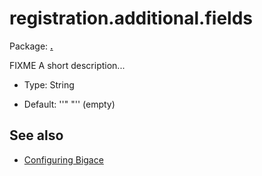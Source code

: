 # registration.additional.fields

Package: **[.](.)**

FIXME A short description...


*  Type: String

*  Default: ''" "'' (empty)

## See also


*  [Configuring Bigace](bigace/manual/configurations)



